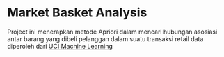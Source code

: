 # Market Basket Analysis
Project ini menerapkan metode Apriori dalam mencari hubungan asosiasi antar barang yang dibeli pelanggan dalam suatu transaksi retail
data diperoleh dari [UCI Machine Learning](https://archive.ics.uci.edu/ml/datasets/online+retail)
